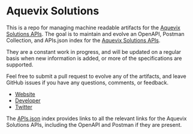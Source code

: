 # Aquevix SolutionsThis is a repo for managing machine readable artifacts for the [Aquevix Solutions APIs](http://www.aquevix.com/). The goal is to maintain and evolve an OpenAPI, Postman Collection, and APIs.json index for the [Aquevix Solutions APIs](http://www.aquevix.com/).They are a constant work in progress, and will be updated on a regular basis when new information is added, or more of the specifications are supported.Feel free to submit a pull request to evolve any of the artifacts, and leave GitHub issues if you have any questions, comments, or feedback.- [Website](http://www.aquevix.com/)- [Developer](http://www.aquevix.com/)- [Twitter](https://twitter.com/aquevix)The [APIs.json](https://github.com/api-evangelist/aquevix-solutions/blob/master/apis.json) index provides links to all the relevant links for the Aquevix Solutions APIs, including the OpenAPI and Postman if they are present.